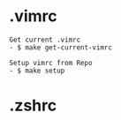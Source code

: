 # .vimrc

```
Get current .vimrc
- $ make get-current-vimrc

Setup vimrc from Repo
- $ make setup
```

# .zshrc
